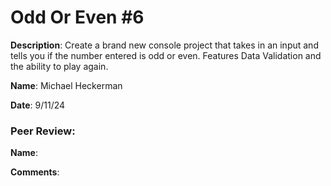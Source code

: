 # Odd Or Even #6

**Description**: Create a brand new console project that takes in an input and tells you if the number entered is odd or even.
Features Data Validation and the ability to play again.

**Name**: Michael Heckerman

**Date**: 9/11/24

### Peer Review:  

**Name**: 

**Comments**: 
